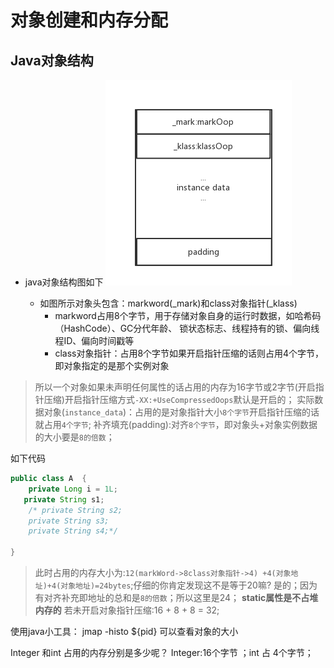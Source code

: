 # 对象创建和内存分配
## Java对象结构
- java对象结构图如下
![](https://github.com/werwolfGu/JHodgepodge/blob/master/web/src/main/webapp/picture/Object.png)
    
    - 如图所示对象头包含：markword(_mark)和class对象指针(_klass)
        - markword占用8个字节，用于存储对象自身的运行时数据，如哈希码（HashCode）、GC分代年龄、
        锁状态标志、线程持有的锁、偏向线程ID、偏向时间戳等
        - class对象指针：占用8个字节如果开启指针压缩的话则占用4个字节，即对象指定的是那个实例对象

> 所以一个对象如果未声明任何属性的话占用的内存为16字节或2字节(开启指针压缩)开启指针压缩方式`-XX:+UseCompressedOops`默认是开启的；
实际数据对象(`instance_data`)：占用的是对象指针大小`8个字节`开启指针压缩的话就占用`4个字节`;
补齐填充(padding):对齐`8个字节`，即对象头+对象实例数据的大小要是`8的倍数`；

如下代码
```java
public class A  {
    private Long i = 1L;
   private String s1;
    /* private String s2;
    private String s3;
    private String s4;*/

}
```
>此时占用的内存大小为:`12(markWord->8class对象指针->4) +4(对象地址)+4(对象地址)=24bytes`;仔细的你肯定发现这不是等于20嘛?
是的；因为有对齐补充即地址的总和是`8的倍数`；所以这里是24； **static属性是不占堆内存的**
若未开启对象指针压缩:16 + 8 + 8 = 32;

使用java小工具： jmap -histo ${pid} 可以查看对象的大小

Integer 和int 占用的内存分别是多少呢？
Integer:16个字节  ；int 占 4个字节；



